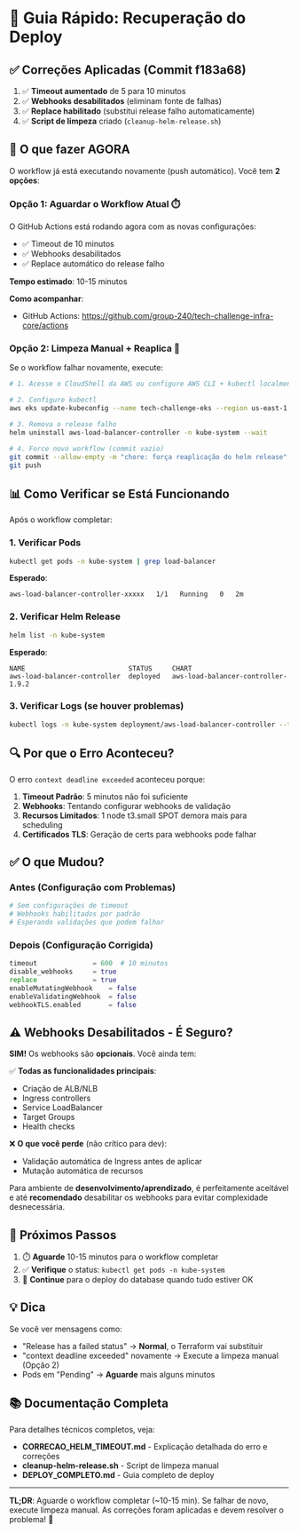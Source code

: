 # 🚀 Guia Rápido: Recuperação do Deploy

## ✅ Correções Aplicadas (Commit f183a68)

1. ✅ **Timeout aumentado** de 5 para 10 minutos
2. ✅ **Webhooks desabilitados** (eliminam fonte de falhas)
3. ✅ **Replace habilitado** (substitui release falho automaticamente)
4. ✅ **Script de limpeza** criado (`cleanup-helm-release.sh`)

## 🎯 O que fazer AGORA

O workflow já está executando novamente (push automático). Você tem **2 opções**:

### Opção 1: Aguardar o Workflow Atual ⏱️

O GitHub Actions está rodando agora com as novas configurações:
- ✅ Timeout de 10 minutos
- ✅ Webhooks desabilitados
- ✅ Replace automático do release falho

**Tempo estimado**: 10-15 minutos

**Como acompanhar**:
- GitHub Actions: https://github.com/group-240/tech-challenge-infra-core/actions

### Opção 2: Limpeza Manual + Reaplica 🔧

Se o workflow falhar novamente, execute:

```bash
# 1. Acesse o CloudShell da AWS ou configure AWS CLI + kubectl localmente

# 2. Configure kubectl
aws eks update-kubeconfig --name tech-challenge-eks --region us-east-1

# 3. Remova o release falho
helm uninstall aws-load-balancer-controller -n kube-system --wait

# 4. Force novo workflow (commit vazio)
git commit --allow-empty -m "chore: força reaplicação do helm release"
git push
```

## 📊 Como Verificar se Está Funcionando

Após o workflow completar:

### 1. Verificar Pods
```bash
kubectl get pods -n kube-system | grep load-balancer
```

**Esperado**:
```
aws-load-balancer-controller-xxxxx   1/1   Running   0   2m
```

### 2. Verificar Helm Release
```bash
helm list -n kube-system
```

**Esperado**:
```
NAME                          STATUS     CHART
aws-load-balancer-controller  deployed   aws-load-balancer-controller-1.9.2
```

### 3. Verificar Logs (se houver problemas)
```bash
kubectl logs -n kube-system deployment/aws-load-balancer-controller --tail=50
```

## 🔍 Por que o Erro Aconteceu?

O erro `context deadline exceeded` aconteceu porque:

1. **Timeout Padrão**: 5 minutos não foi suficiente
2. **Webhooks**: Tentando configurar webhooks de validação
3. **Recursos Limitados**: 1 node t3.small SPOT demora mais para scheduling
4. **Certificados TLS**: Geração de certs para webhooks pode falhar

## ✅ O que Mudou?

### Antes (Configuração com Problemas)
```terraform
# Sem configurações de timeout
# Webhooks habilitados por padrão
# Esperando validações que podem falhar
```

### Depois (Configuração Corrigida)
```terraform
timeout              = 600  # 10 minutos
disable_webhooks     = true
replace              = true
enableMutatingWebhook    = false
enableValidatingWebhook  = false
webhookTLS.enabled       = false
```

## ⚠️ Webhooks Desabilitados - É Seguro?

**SIM!** Os webhooks são **opcionais**. Você ainda tem:

✅ **Todas as funcionalidades principais**:
- Criação de ALB/NLB
- Ingress controllers
- Service LoadBalancer
- Target Groups
- Health checks

❌ **O que você perde** (não crítico para dev):
- Validação automática de Ingress antes de aplicar
- Mutação automática de recursos

Para ambiente de **desenvolvimento/aprendizado**, é perfeitamente aceitável e até **recomendado** desabilitar os webhooks para evitar complexidade desnecessária.

## 🎯 Próximos Passos

1. ⏱️ **Aguarde** 10-15 minutos para o workflow completar
2. ✅ **Verifique** o status: `kubectl get pods -n kube-system`
3. 🎉 **Continue** para o deploy do database quando tudo estiver OK

## 💡 Dica

Se você ver mensagens como:
- "Release has a failed status" → **Normal**, o Terraform vai substituir
- "context deadline exceeded" novamente → Execute a limpeza manual (Opção 2)
- Pods em "Pending" → **Aguarde** mais alguns minutos

## 📚 Documentação Completa

Para detalhes técnicos completos, veja:
- **CORRECAO_HELM_TIMEOUT.md** - Explicação detalhada do erro e correções
- **cleanup-helm-release.sh** - Script de limpeza manual
- **DEPLOY_COMPLETO.md** - Guia completo de deploy

---

**TL;DR**: Aguarde o workflow completar (~10-15 min). Se falhar de novo, execute limpeza manual. As correções foram aplicadas e devem resolver o problema! 🚀

